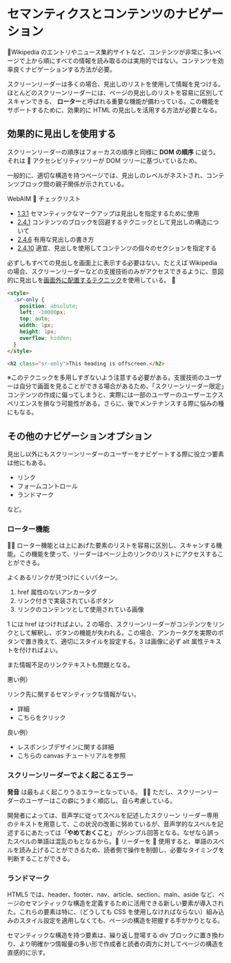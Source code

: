 # セマンティクスとコンテンツのナビゲーション

Wikipedia のエントリやニュース集約サイトなど、コンテンツが非常に多いページで上から順にすべての情報を読み取るのは実用的ではない。コンテンツを効率良くナビゲーションする方法が必要。

スクリーンリーダーは多くの場合、見出しのリストを使用して情報を見つける。ほとんどのスクリーンリーダーには、ページの見出しのリストを容易に区別してスキャンできる、 **ローター**と呼ばれる重要な機能が備わっている。この機能をサポートするために、効果的に HTML の見出しを活用する方法が必要となる。

## 効果的に見出しを使用する

スクリーンリーダーの順序はフォーカスの順序と同様に **DOM の順序** に従う。それは  アクセシビリティツリーが DOM ツリーに基づいているため。

一般的に、適切な構造を持つページでは、見出しのレベルがネストされ、コンテンツブロック間の親子関係が示されている。

WebAIM  チェックリスト

* [1.3.1](https://webaim.org/standards/wcag/checklist#sc1.3.1) セマンティックなマークアップは見出しを指定するために使用
* [2.4.1](https://webaim.org/standards/wcag/checklist#sc2.4.1) コンテンツのブロックを回避するテクニックとして見出しの構造について
* [2.4.6](https://webaim.org/standards/wcag/checklist#sc2.4.6) 有用な見出しの書き方
* [2.4.10](https://webaim.org/standards/wcag/checklist#sc2.4.10) 適宜、見出しを使用してコンテンツの個々のセクションを指定する

必ずしもすべての見出しを画面上に表示する必要はない。たとえば Wikipedia の場合、スクリーンリーダーなどの支援技術のみがアクセスできるように、意図的に見出しを[画面外に配置するテクニック](https://webaim.org/techniques/css/invisiblecontent/)を使用している。


```html
<style>
  .sr-only {
    position: absolute;
    left: -10000px;
    top: auto;
    width: 1px;
    height: 1px;
    overflow: hidden;
  }
</style>

<h2 class="sr-only">This heading is offscreen.</h2>
```

※このテクニックを多用しすぎないよう注意する必要がある。支援技術のユーザーは自分で画面を見ることができる場合があるため、「スクリーンリーダー限定」コンテンツの作成に偏ってしまうと、実際には一部のユーザーのユーザーエクスペリエンスを損なう可能性がある。さらに、後でメンテナンスする際に悩みの種にもなる。

## その他のナビゲーションオプション

見出し以外にもスクリーンリーダーのユーザーをナビゲートする際に役立つ要素は他にもある。

* リンク
* フォームコントロール
* ランドマーク

など。

### ローター機能

 ローター機能とは上にあげた要素のリストを容易に区別し、スキャンする機能。この機能を使って、リーダーはページ上のリンクのリストにアクセスすることができる。

よくあるリンクが見つけにくいパターン。

1.  href 属性のないアンカータグ
2.  リンク付きで実装されているボタン
3.  リンクのコンテンツとして使用されている画像

1 には href はつければよい。2 の場合、スクリーンリーダーがコンテンツをリンクとして解釈し、ボタンの機能が失われる。この場合、アンカータグを実際のボタンで置き換えて、適切にスタイルを設定する。3 は画像に必ず alt 属性テキストを付ければよい。

また情報不足のリンクテキストも問題となる。

悪い例）

リンク先に関するセマンティックな情報がない。

* 詳細
* こちらをクリック

良い例）

* レスポンシブデザインに関する詳細
* こちらの canvas チュートリアルを参照

### スクリーンリーダーでよく起こるエラー

**発音** は最もよく起こりうるエラーとなっている。
 ただし、スクリーンリーダーのユーザーはこの癖にうまく順応し、自ら考慮している。

開発者によっては、音声学に従ってスペルを記述したスクリーン リーダー専用のテキストを用意して、この状況の改善に努めているが、音声学的なスペルを記述するにあたっては「**やめておくこと**」 がシンプル回答となる。なぜなら誤ったスペルの単語は混乱のもとなるから。 リーダーを  使用すると、単語のスペルを読み上げることができるため、読者側で操作を制御し、必要なタイミングを判断することができる。

### ランドマーク

HTML5 では、header、footer、nav、article、section、main、aside など、ページのセマンティックな構造を定義するために活用できる新しい要素が導入された。これらの要素は特に、（どうしても CSS を使用しなければならない）組み込みのスタイル設定を適用しなくても、ページの構造を把握する手がかりとなる。

セマンティックな構造を持つ要素は、繰り返し登場する div ブロックに置き換わり、より明確かつ情報量の多い形で作成者と読者の両方に対してページの構造を直感的に示す。
